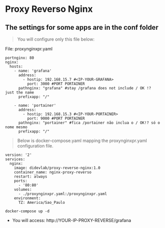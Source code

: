 # Proxy Reverso Nginx

## The settings for some apps are in the conf folder

> You will configure only this file below:

File: proxynginxpr.yaml
```
portnginx: 80
nginx:
  hosts:
    - name: 'grafana'
      address:
        - hostip: 192.168.15.7 #<IP-YOUR-GRAFANA>
          port: 3000 #PORT PORTAINER
      pathnginx: "grafana" #stay /grafana does not include / OK !? just the name
      prefixapp: "/"

    - name: 'portainer'
      address:
        - hostip: 192.168.15.3 #<IP-YOUR-PORTAINER> 
          port: 9000 #PORT PORTAINER
      pathnginx: "portainer" #fica /portainer não inclua o / OK!? só o nome mesmo
      prefixapp: "/"
```


> Below is docker-compose.yaml mapping the proxynginxpr.yaml configuration file.

```
version: '2'
services:
  nginx:
    image: didevlab/proxy-reverse-nginx:1.0
    container_name: nginx-proxy-reverso
    restart: always
    ports:
      - '80:80'
    volumes:
      - ./proxynginxpr.yaml:/proxynginxpr.yaml
    environment:
      TZ: America/Sao_Paulo
```

```
docker-compose up -d
```
- You will access: http://YOUR-IP-PROXY-REVERSE/grafana